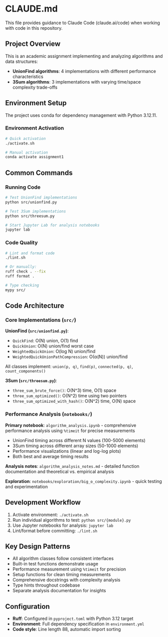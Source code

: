 # CLAUDE.md

This file provides guidance to Claude Code (claude.ai/code) when working with code in this repository.

## Project Overview

This is an academic assignment implementing and analyzing algorithms and data structures:
- **UnionFind algorithms**: 4 implementations with different performance characteristics
- **3Sum algorithms**: 3 implementations with varying time/space complexity trade-offs

## Environment Setup

The project uses conda for dependency management with Python 3.12.11.

### Environment Activation
```bash
# Quick activation
./activate.sh

# Manual activation
conda activate assignment1
```

## Common Commands

### Running Code
```bash
# Test UnionFind implementations
python src/unionfind.py

# Test 3Sum implementations  
python src/threesum.py

# Start Jupyter Lab for analysis notebooks
jupyter lab
```

### Code Quality
```bash
# Lint and format code
./lint.sh

# Or manually:
ruff check . --fix
ruff format .

# Type checking
mypy src/
```

## Code Architecture

### Core Implementations (`src/`)

**UnionFind (`src/unionfind.py`)**:
- `QuickFind`: O(N) union, O(1) find
- `QuickUnion`: O(N) union/find worst case
- `WeightedQuickUnion`: O(log N) union/find
- `WeightedQuickUnionPathCompression`: O(α(N)) union/find

All classes implement: `union(p, q)`, `find(p)`, `connected(p, q)`, `count_components()`

**3Sum (`src/threesum.py`)**:
- `three_sum_brute_force()`: O(N^3) time, O(1) space
- `three_sum_optimized()`: O(N^2) time using two pointers
- `three_sum_optimized_with_hash()`: O(N^2) time, O(N) space

### Performance Analysis (`notebooks/`)

**Primary notebook**: `algorithm_analysis.ipynb` - comprehensive performance analysis using `%timeit` for precise measurements
- UnionFind timing across different N values (100-5000 elements)
- 3Sum timing across different array sizes (50-1000 elements)
- Performance visualizations (linear and log-log plots)
- Both best and average timing results

**Analysis notes**: `algorithm_analysis_notes.md` - detailed function documentation and theoretical vs. empirical analysis

**Exploration**: `notebooks/exploration/big_o_complexity.ipynb` - quick testing and experimentation

## Development Workflow

1. Activate environment: `./activate.sh`
2. Run individual algorithms to test: `python src/{module}.py`
3. Use Jupyter notebooks for analysis: `jupyter lab`
4. Lint/format before committing: `./lint.sh`

## Key Design Patterns

- All algorithm classes follow consistent interfaces
- Built-in test functions demonstrate usage
- Performance measurement using `%timeit` for precision
- Setup functions for clean timing measurements
- Comprehensive docstrings with complexity analysis
- Type hints throughout codebase
- Separate analysis documentation for insights

## Configuration

- **Ruff**: Configured in `pyproject.toml` with Python 3.12 target
- **Environment**: Full dependency specification in `environment.yml`
- **Code style**: Line length 88, automatic import sorting